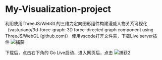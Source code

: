# My-Visualization-project
利用使用ThreeJS/WebGL的三维力定向图形组件构建漫威人物关系可视化（vasturiano/3d-force-graph: 3D force-directed graph component using ThreeJS/WebGL (github.com)）
使用vscode打开文件夹，下载Live server插件
![捕获](https://user-images.githubusercontent.com/93077152/229454497-5c36b254-8e2d-420e-bf8a-f2d11e586684.PNG)

下载后，点击右下角的 Go Live启动，进入网页后，点击
![捕获2](https://user-images.githubusercontent.com/93077152/229454507-e1bd9585-1ecd-4750-84c7-ed15084aa5ab.PNG)
